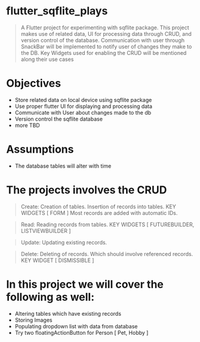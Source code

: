 # flutter_sqflite_plays

> A Flutter project for experimenting with sqflite package. 
This project makes use of related data, UI for processing data through CRUD, and version control of the database.
Communication with user through SnackBar will be implemented to notify user of changes they make to the DB.
Key Widgets used for enabling the CRUD will be mentioned along their use cases

# Objectives
* Store related data on local device using sqflite package
* Use proper flutter UI for displaying and processing data
* Communicate with User about changes made to the db
* Version control the sqflite database
* more TBD

# Assumptions
* The database tables will alter with time

# The projects involves the CRUD
> Create:
Creation of tables.
Insertion of records into tables. KEY WIDGETS [ FORM ]
Most records are added with automatic IDs.

> Read:
Reading records from tables. KEY WIDGETS [ FUTUREBUILDER, LISTVIEWBUILDER ]

> Update:
Updating existing records.

> Delete:
Deleting of records. Which should involve referenced records. KEY WIDGET [ DISMISSIBLE ]


# In this project we will cover the following as well:
* Altering tables which have existing records
* Storing Images
* Populating dropdown list with data from database
* Try two floatingActionButton for Person [ Pet, Hobby ]

